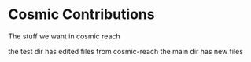 # Cosmic Contributions

The stuff we want in cosmic reach

the test dir has edited files from cosmic-reach
the main dir has new files 